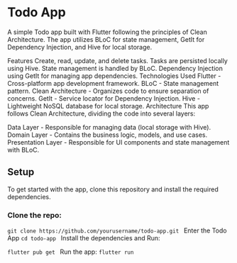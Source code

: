 # Todo App
A simple Todo app built with Flutter following the principles of Clean Architecture. The app utilizes BLoC for state management, GetIt for Dependency Injection, and Hive for local storage.

Features
Create, read, update, and delete tasks.
Tasks are persisted locally using Hive.
State management is handled by BLoC.
Dependency Injection using GetIt for managing app dependencies.
Technologies Used
Flutter - Cross-platform app development framework.
BLoC - State management pattern.
Clean Architecture - Organizes code to ensure separation of concerns.
GetIt - Service locator for Dependency Injection.
Hive - Lightweight NoSQL database for local storage.
Architecture
This app follows Clean Architecture, dividing the code into several layers:

Data Layer - Responsible for managing data (local storage with Hive).
Domain Layer - Contains the business logic, models, and use cases.
Presentation Layer - Responsible for UI components and state management with BLoC.


## Setup

To get started with the app, clone this repository and install the required dependencies.

### Clone the repo:
 
`git clone https://github.com/yourusername/todo-app.git
`
Enter the Todo App
`cd todo-app
`
Install the dependencies and Run:
 
`flutter pub get
`
Run the app: 
`flutter run
`